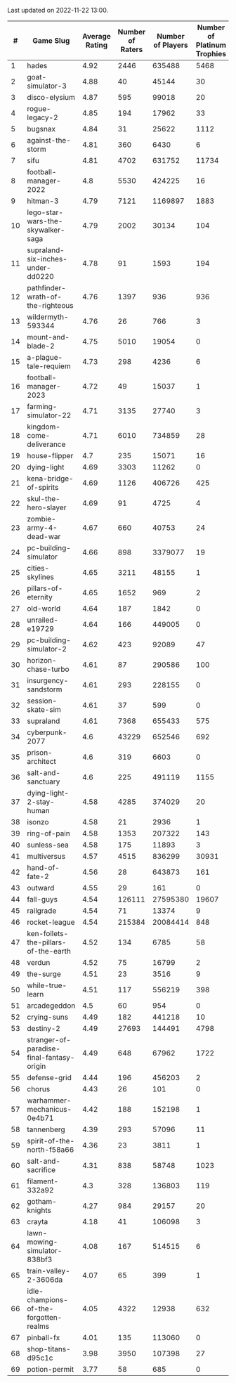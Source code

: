 Last updated on 2022-11-22 13:00.


|#|Game Slug|Average Rating|Number of Raters|Number of Players|Number of Platinum Trophies|Max Rarity (%)|
|---|---|---|---|---|---|---|
|1|hades|4.92|2446|635488|5468|89|
|2|goat-simulator-3|4.88|40|45144|30|90|
|3|disco-elysium|4.87|595|99018|20|28|
|4|rogue-legacy-2|4.85|194|17962|33|0.8|
|5|bugsnax|4.84|31|25622|1112|97|
|6|against-the-storm|4.81|360|6430|6|25|
|7|sifu|4.81|4702|631752|11734|96|
|8|football-manager-2022|4.8|5530|424225|16|49|
|9|hitman-3|4.79|7121|1169897|1883|48|
|10|lego-star-wars-the-skywalker-saga|4.79|2002|30134|104|98|
|11|supraland-six-inches-under-dd0220|4.78|91|1593|194|99|
|12|pathfinder-wrath-of-the-righteous|4.76|1397|936|936|38|
|13|wildermyth-593344|4.76|26|766|3|0.4|
|14|mount-and-blade-2|4.75|5010|19054|0|4|
|15|a-plague-tale-requiem|4.73|298|4236|6|93|
|16|football-manager-2023|4.72|49|15037|1|80|
|17|farming-simulator-22|4.71|3135|27740|3|80|
|18|kingdom-come-deliverance|4.71|6010|734859|28|30|
|19|house-flipper|4.7|235|15071|16|93|
|20|dying-light|4.69|3303|11262|0|97|
|21|kena-bridge-of-spirits|4.69|1126|406726|425|94|
|22|skul-the-hero-slayer|4.69|91|4725|4|96|
|23|zombie-army-4-dead-war|4.67|660|40753|24|66|
|24|pc-building-simulator|4.66|898|3379077|19|48|
|25|cities-skylines|4.65|3211|48155|1|76|
|26|pillars-of-eternity|4.65|1652|969|2|80|
|27|old-world|4.64|187|1842|0|86|
|28|unrailed-e19729|4.64|166|449005|0|3|
|29|pc-building-simulator-2|4.62|423|92089|47|75|
|30|horizon-chase-turbo|4.61|87|290586|100|83|
|31|insurgency-sandstorm|4.61|293|228155|0|6|
|32|session-skate-sim|4.61|37|599|0|27|
|33|supraland|4.61|7368|655433|575|99|
|34|cyberpunk-2077|4.6|43229|652546|692|62|
|35|prison-architect|4.6|319|6603|0|40|
|36|salt-and-sanctuary|4.6|225|491119|1155|83|
|37|dying-light-2-stay-human|4.58|4285|374029|20|0.5|
|38|isonzo|4.58|21|2936|1|61|
|39|ring-of-pain|4.58|1353|207322|143|96|
|40|sunless-sea|4.58|175|11893|3|37|
|41|multiversus|4.57|4515|836299|30931|78|
|42|hand-of-fate-2|4.56|28|643873|161|72|
|43|outward|4.55|29|161|0|83|
|44|fall-guys|4.54|126111|27595380|19607|4|
|45|railgrade|4.54|71|13374|9|98|
|46|rocket-league|4.54|215384|20084414|848|75|
|47|ken-follets-the-pillars-of-the-earth|4.52|134|6785|58|49|
|48|verdun|4.52|75|16799|2|72|
|49|the-surge|4.51|23|3516|9|94|
|50|while-true-learn|4.51|117|556219|398|93|
|51|arcadegeddon|4.5|60|954|0|94|
|52|crying-suns|4.49|182|441218|10|65|
|53|destiny-2|4.49|27693|144491|4798|95|
|54|stranger-of-paradise-final-fantasy-origin|4.49|648|67962|1722|98|
|55|defense-grid|4.44|196|456203|2|80|
|56|chorus|4.43|26|101|0|85|
|57|warhammer-mechanicus-0e4b71|4.42|188|152198|1|24|
|58|tannenberg|4.39|293|57096|11|85|
|59|spirit-of-the-north-f58a66|4.36|23|3811|1|58|
|60|salt-and-sacrifice|4.31|838|58748|1023|91|
|61|filament-332a92|4.3|328|136803|119|93|
|62|gotham-knights|4.27|984|29157|20|34|
|63|crayta|4.18|41|106098|3|23|
|64|lawn-mowing-simulator-838bf3|4.08|167|514515|6|88|
|65|train-valley-2-3606da|4.07|65|399|1|88|
|66|idle-champions-of-the-forgotten-realms|4.05|4322|12938|632|9|
|67|pinball-fx|4.01|135|113060|0|86|
|68|shop-titans-d95c1c|3.98|3950|107398|27|98|
|69|potion-permit|3.77|58|685|0|98|
